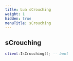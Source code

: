 ```yaml
---
title: Lua sCrouching
weight: 1
hidden: true
menuTitle: sCrouching
---
```

## sCrouching
```lua
client:IsCrouching(); -- bool
```